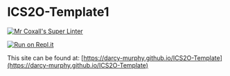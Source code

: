 # ICS2O-Template1
[![Mr Coxall's Super Linter](https://github.com/darcy-murphy/ICS2O-Unit1-06-Favicon//workflows/Mr%20Coxall's%20Super%20Linter/badge.svg)](https://github.com/darcy-murphy/ICS2O-Unit1-06-Favicon//actions/)

[![Run on Repl.it](https://repl.it/badge/github/darcy-murphy/ICS2O-Unit1-06-Favicon)](https://repl.it/github/darcy-murphy/ICS2O-Unit1-06-Favicon)

This site can be found at: [https://darcy-murphy.github.io/ICS2O-Template](https://darcy-murphy.github.io/ICS2O-Template)
